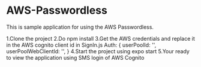 # AWS-Passwordless

This is sample application for using the AWS Passwordless.

1.Clone the project
2.Do npm install
3.Get the AWS credentials and replace it in the AWS cognito client id in  SignIn.js
    Auth: {
        userPoolId: '<PoolId>',
        userPoolWebClientId: '<WebClientId>',
      }
4.Start the project using expo start 
5.Your ready to view the application using SMS login of AWS Cognito
